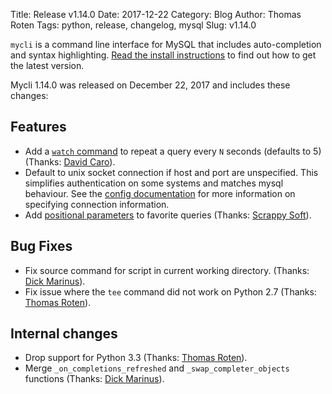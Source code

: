 Title: Release v1.14.0
Date: 2017-12-22
Category: Blog
Author: Thomas Roten
Tags: python, release, changelog, mysql
Slug: v1.14.0

`mycli` is a command line interface for MySQL that includes
auto-completion and syntax highlighting. [Read the install instructions]({filename}/pages/1.install.md) to find out how to get the latest version.

Mycli 1.14.0 was released on December 22, 2017 and includes these changes:

## Features

* Add a [`watch` command]({filename}/pages/commands.md#watch) to repeat a query every `N` seconds (defaults to 5)
  (Thanks: [David Caro]).
* Default to unix socket connection if host and port are unspecified. This
  simplifies authentication on some systems and matches mysql behaviour. See
  the [config documentation]({filename}/pages/config.md) for more information on
  specifying connection information.
* Add [positional parameters]({filename}/pages/favorites.md) to favorite queries (Thanks: [Scrappy Soft]).

## Bug Fixes

* Fix source command for script in current working directory. (Thanks: [Dick Marinus]).
* Fix issue where the `tee` command did not work on Python 2.7 (Thanks: [Thomas Roten]).

## Internal changes

* Drop support for Python 3.3 (Thanks: [Thomas Roten]).
* Merge `_on_completions_refreshed` and `_swap_completer_objects` functions (Thanks: [Dick Marinus]).

[Thomas Roten]: https://github.com/tsroten
[Scrappy Soft]: https://github.com/scrappysoft
[Dick Marinus]: https://github.com/meeuw
[David Caro]: https://github.com/Terseus
